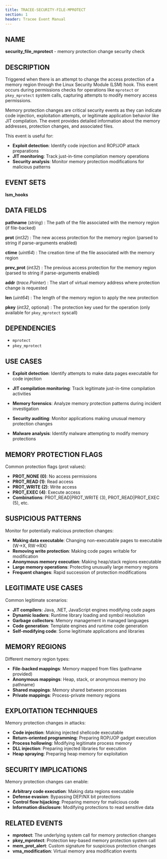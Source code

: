 ```yaml
---
title: TRACEE-SECURITY-FILE-MPROTECT
section: 1
header: Tracee Event Manual
---
```


## NAME

**security_file_mprotect** - memory protection change security check

## DESCRIPTION

Triggered when there is an attempt to change the access protection of a memory region through the Linux Security Module (LSM) hook. This event occurs during permissions checks for operations like `mprotect` or `pkey_mprotect` system calls, capturing attempts to modify memory access permissions.

Memory protection changes are critical security events as they can indicate code injection, exploitation attempts, or legitimate application behavior like JIT compilation. The event provides detailed information about the memory addresses, protection changes, and associated files.

This event is useful for:

- **Exploit detection**: Identify code injection and ROP/JOP attack preparations
- **JIT monitoring**: Track just-in-time compilation memory operations
- **Security analysis**: Monitor memory protection modifications for malicious patterns

## EVENT SETS

**lsm_hooks**

## DATA FIELDS

**pathname** (*string*)
: The path of the file associated with the memory region (if file-backed)

**prot** (*int32*)
: The new access protection for the memory region (parsed to string if parse-arguments enabled)

**ctime** (*uint64*)
: The creation time of the file associated with the memory region

**prev_prot** (*int32*)
: The previous access protection for the memory region (parsed to string if parse-arguments enabled)

**addr** (*trace.Pointer*)
: The start of virtual memory address where protection change is requested

**len** (*uint64*)
: The length of the memory region to apply the new protection

**pkey** (*int32*, optional)
: The protection key used for the operation (only available for `pkey_mprotect` syscall)

## DEPENDENCIES

- `mprotect`
- `pkey_mprotect`

## USE CASES

- **Exploit detection**: Identify attempts to make data pages executable for code injection

- **JIT compilation monitoring**: Track legitimate just-in-time compilation activities

- **Memory forensics**: Analyze memory protection patterns during incident investigation

- **Security auditing**: Monitor applications making unusual memory protection changes

- **Malware analysis**: Identify malware attempting to modify memory protections

## MEMORY PROTECTION FLAGS

Common protection flags (prot values):

- **PROT_NONE (0)**: No access permissions
- **PROT_READ (1)**: Read access
- **PROT_WRITE (2)**: Write access
- **PROT_EXEC (4)**: Execute access
- **Combinations**: PROT_READ|PROT_WRITE (3), PROT_READ|PROT_EXEC (5), etc.

## SUSPICIOUS PATTERNS

Monitor for potentially malicious protection changes:

- **Making data executable**: Changing non-executable pages to executable (W→X, RW→RX)
- **Removing write protection**: Making code pages writable for modification
- **Anonymous memory execution**: Making heap/stack regions executable
- **Large memory operations**: Protecting unusually large memory regions
- **Frequent changes**: Rapid succession of protection modifications

## LEGITIMATE USE CASES

Common legitimate scenarios:

- **JIT compilers**: Java, .NET, JavaScript engines modifying code pages
- **Dynamic loaders**: Runtime library loading and symbol resolution
- **Garbage collectors**: Memory management in managed languages
- **Code generation**: Template engines and runtime code generation
- **Self-modifying code**: Some legitimate applications and libraries

## MEMORY REGIONS

Different memory region types:

- **File-backed mappings**: Memory mapped from files (pathname provided)
- **Anonymous mappings**: Heap, stack, or anonymous memory (no pathname)
- **Shared mappings**: Memory shared between processes
- **Private mappings**: Process-private memory regions

## EXPLOITATION TECHNIQUES

Memory protection changes in attacks:

- **Code injection**: Making injected shellcode executable
- **Return-oriented programming**: Preparing ROP/JOP gadget execution
- **Process hollowing**: Modifying legitimate process memory
- **DLL injection**: Preparing injected libraries for execution
- **Heap spraying**: Preparing heap memory for exploitation

## SECURITY IMPLICATIONS

Memory protection changes can enable:

- **Arbitrary code execution**: Making data regions executable
- **Defense evasion**: Bypassing DEP/NX bit protections
- **Control flow hijacking**: Preparing memory for malicious code
- **Information disclosure**: Modifying protections to read sensitive data

## RELATED EVENTS

- **mprotect**: The underlying system call for memory protection changes
- **pkey_mprotect**: Protection key-based memory protection system call
- **mem_prot_alert**: Custom signature for suspicious protection changes
- **vma_modification**: Virtual memory area modification events